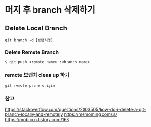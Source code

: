# 머지 후 branch 삭제하기 

## Delete Local Branch

```shell
git branch -d [브랜치명]
```

### Delete Remote Branch

```shell
$ git push <remote_name> :<branch_name>
```

### remote 브랜치 clean up 하기
```shell
git remote prune origin
```

### 참고
https://stackoverflow.com/questions/2003505/how-do-i-delete-a-git-branch-locally-and-remotely
https://memoming.com/37
https://mobicon.tistory.com/163
